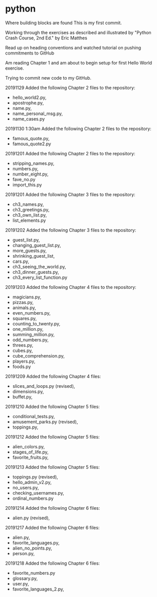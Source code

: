 # python

Where building blocks are found
This is my first commit.

Working through the exercises as described and illustrated by "Python Crash Course, 2nd Ed." by Eric Matthes

Read up on heading conventions and watched tutorial on pushing commitments to GitHub

Am reading Chapter 1 and am about to begin setup for first Hello World exercise.

Trying to commit new code to my GitHub.

20191129 Added the following Chapter 2 files to the repository:
  - hello_world2.py,
  - apostrophe.py,
  - name.py,
  - name_personal_msg.py,
  - name_cases.py

20191130 1:30am Added the following Chapter 2 files to the repository:
  - famous_quote.py,
  - famous_quote2.py
    
20191201 Added the following Chapter 2 files to the repository:
  - stripping_names.py,
  - numbers.py,
  - number_eight.py,
  - fave_no.py
  - import_this.py
  
20191201 Added the following Chapter 3 files to the repository:
  - ch3_names.py,
  - ch3_greetings.py,
  - ch3_own_list.py,
  - list_elements.py
  
20191202 Added the following Chapter 3 files to the repository:
  - guest_list.py,
  - changing_guest_list.py,
  - more_guests.py,
  - shrinking_guest_list,
  - cars.py,
  - ch3_seeing_the_world.py,
  - ch3_dinner_guests.py,
  - ch3_every_list_function.py
  
20191203 Added the following Chapter 4 files to the repository:
  - magicians.py,
  - pizzas.py,
  - animals.py,
  - even_numbers.py,
  - squares.py,
  - counting_to_twenty.py,
  - one_million.py,
  - summing_million.py,
  - odd_numbers.py,
  - threes.py,
  - cubes.py,
  - cube_comprehension.py,
  - players.py,
  - foods.py
  
20191209 Added the following Chapter 4 files:
  - slices_and_loops.py (revised),
  - dimensions.py,
  - buffet.py,

20191210 Added the following Chapter 5 files:
  - conditional_tests.py,
  - amusement_parks.py (revised),
  - toppings.py,
  
20191212 Added the following Chapter 5 files:
  - alien_colors.py,
  - stages_of_life.py,
  - favorite_fruits.py,
  
20191213 Added the following Chapter 5 files:
  - toppings.py (revised),
  - hello_admin_v2.py,
  - no_users.py,
  - checking_usernames.py,
  - ordinal_numbers.py
  
20191214 Added the following Chapter 6 files:
  - alien.py (revised),

20191217 Added the following Chapter 6 files:
  - alien.py,
  - favorite_languages.py,
  - alien_no_points.py,
  - person.py,

20191218 Added the following Chapter 6 files:
 - favorite_numbers.py
 - glossary.py,
 - user.py,
 - favorite_languages_2.py,
